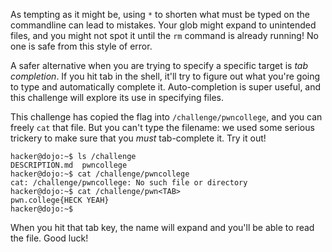 As tempting as it might be, using `*` to shorten what must be typed on the commandline can lead to mistakes.
Your glob might expand to unintended files, and you might not spot it until the `rm` command is already running!
No one is safe from this style of error.

A safer alternative when you are trying to specify a specific target is _tab completion_.
If you hit tab in the shell, it'll try to figure out what you're going to type and automatically complete it.
Auto-completion is super useful, and this challenge will explore its use in specifying files.

This challenge has copied the flag into `/challenge/pwncollege`, and you can freely `cat` that file.
But you can't type the filename: we used some serious trickery to make sure that you _must_ tab-complete it.
Try it out!

```console
hacker@dojo:~$ ls /challenge
DESCRIPTION.md  pwncollege
hacker@dojo:~$ cat /challenge/pwncollege
cat: /challenge/pwncollege: No such file or directory
hacker@dojo:~$ cat /challenge/pwn<TAB>
pwn.college{HECK YEAH}
hacker@dojo:~$
```

When you hit that tab key, the name will expand and you'll be able to read the file.
Good luck!
